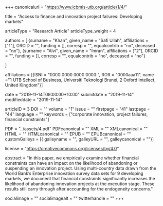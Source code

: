+++
canonicalurl = "https://www.icbmis-utb.org/article/1/4/"

title = "Access to finance and innovation project failures: Developing markets"

articleType = "Research Article"
articleType_weight = 4

authors = [
  {surname = "Khan",  given_name = "Safi Ullah",  affiliations = ["1"],  ORCID = "", funding = [], corresp = "", equalcontrib = "no", deceased = "no"},
  {surname = "Alvi",  given_name = "Imran",  affiliations = ["2"],  ORCID = "", funding = [], corresp = "", equalcontrib = "no", deceased = "no"}
  
]

affiliations = [{ISNI = "0000 0000 0000 0000 ", ROR = "0000aaa11", name ="1 UTB School of Business, Universiti Teknologi Brunei, 2 Oxford Intellect, United Kingdom"}]

date = "2019-11-14T09:00:00+10:00"
submitdate = "2019-11-14"
modifieddate = "2019-11-14"

articleID = 3
DOI = ""
volume = "1"
issue = ""
firstpage = "41"
lastpage = "44"
language = ""
keywords = ["corporate innovation, project failures, financial constraints"]


PDF = "../assets/4.pdf"
PDFcanonical = ""
XML = ""
XMLcanonical = ""
HTML = ""
HTMLcanonical = ""
EPUB = ""
EPUBcanonical = ""
customGalleys = [{ galleyname = "", galleyURL = "", galleycanonical = ""}]

license = "https://creativecommons.org/licenses/by/4.0"

abstract = "In this paper, we empirically examine whether financial constraints can have an impact on the likelihood of abandoning or suspending an innovation project. Using multi-country data drawn from the World Bank’s Enterprise innovation survey data sets for 9 developing markets, we document that financial constraints significantly increases the likelihood of abandoning innovation projects at the execution stage. These results still carry through after accounting for the endogeneity concerns."


socialimage = ""
socialimagealt = ""
twitterhandle = ""
+++

